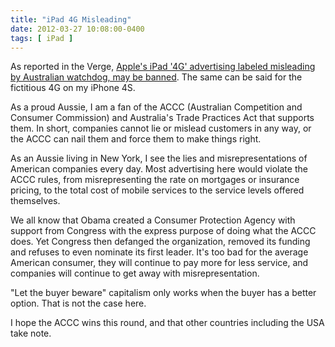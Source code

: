 ```yaml
---
title: "iPad 4G Misleading"
date: 2012-03-27 10:08:00-0400
tags: [ iPad ]
---
```


As reported in the Verge, [Apple's iPad '4G' advertising labeled misleading by Australian watchdog, may be banned](http://www.theverge.com/2012/3/27/2905415/apple-ipad-4g-misleading-advertising-accc). The same can be said for the fictitious 4G on my iPhone 4S.

As a proud Aussie, I am a fan of the ACCC (Australian Competition and Consumer Commission) and Australia's Trade Practices Act that supports them. In short, companies cannot lie or mislead customers in any way, or the ACCC can nail them and force them to make things right.

As an Aussie living in New York, I see the lies and misrepresentations of American companies every day. Most advertising here would violate the ACCC rules, from misrepresenting the rate on mortgages or insurance pricing, to the total cost of mobile services to the service levels offered themselves.

We all know that Obama created a Consumer Protection Agency with support from Congress with the express purpose of doing what the ACCC does. Yet Congress then defanged the organization, removed its funding and refuses to even nominate its first leader. It's too bad for the average American consumer, they will continue to pay more for less service, and companies will continue to get away with misrepresentation.

"Let the buyer beware" capitalism only works when the buyer has a better option. That is not the case here.

I hope the ACCC wins this round, and that other countries including the USA take note.
